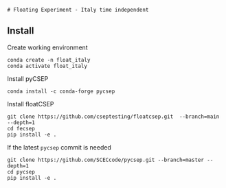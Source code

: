 `# Floating Experiment - Italy time independent
`

## Install

Create working environment
```
conda create -n float_italy 
conda activate float_italy
```

Install pyCSEP
```
conda install -c conda-forge pycsep 
```

Install floatCSEP
```
git clone https://github.com/cseptesting/floatcsep.git  --branch=main --depth=1
cd fecsep
pip install -e .
```


If the latest `pycsep` commit is needed
```
git clone https://github.com/SCECcode/pycsep.git --branch=master --depth=1
cd pycsep
pip install -e .
```
